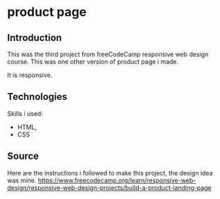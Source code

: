 # product page 

## Introduction

This was the third project from freeCodeCamp responsive web design course. 
This was one other version of product page i made.

It is responsive.

## Technologies

Skills i used: 
- HTML, 
- CSS

## Source
Here are the instructions i followed to make this project, the design idea was mine.
https://www.freecodecamp.org/learn/responsive-web-design/responsive-web-design-projects/build-a-product-landing-page
